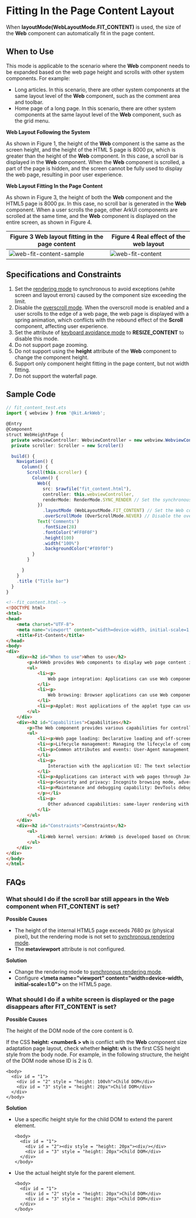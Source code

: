 # Fitting In the Page Content Layout

When **layoutMode(WebLayoutMode.FIT_CONTENT)** is used, the size of the **Web** component can automatically fit in the page content.

## When to Use

This mode is applicable to the scenario where the **Web** component needs to be expanded based on the web page height and scrolls with other system components. For example:

- Long articles. In this scenario, there are other system components at the same layout level of the **Web** component, such as the comment area and toolbar.
- Home page of a long page. In this scenario, there are other system components at the same layout level of the **Web** component, such as the grid menu.

**Web Layout Following the System**

As shown in Figure 1, the height of the **Web** component is the same as the screen height, and the height of the HTML 5 page is 8000 px, which is greater than the height of the **Web** component. In this case, a scroll bar is displayed in the **Web** component. When the **Web** component is scrolled, a part of the page is hidden, and the screen cannot be fully used to display the web page, resulting in poor user experience.

**Web Layout Fitting In the Page Content**

As shown in Figure 3, the height of both the **Web** component and the HTML5 page is 8000 px. In this case, no scroll bar is generated in the **Web** component. When a user scrolls the page, other ArkUI components are scrolled at the same time, and the **Web** component is displayed on the entire screen, as shown in Figure 4.

| Figure 3 Web layout fitting in the page content| Figure 4 Real effect of the web layout|
| --- | --- |
| ![web-fit-content-sample](figures/arkweb-layoutmode-fit-content.png) | ![web-fit-content](figures/web-fit-content.gif) |

## Specifications and Constraints

1. Set the [rendering mode](web-render-mode.md) to synchronous to avoid exceptions (white screen and layout errors) caused by the component size exceeding the limit.
2. Disable the [overscroll mode](../reference/apis-arkweb/ts-basic-components-web-attributes.md#overscrollmode11). When the overscroll mode is enabled and a user scrolls to the edge of a web page, the web page is displayed with a spring animation, which conflicts with the rebound effect of the **Scroll** component, affecting user experience.
3. Set the attribute of [keyboard avoidance mode](../reference/apis-arkweb/ts-basic-components-web-attributes.md#keyboardavoidmode12) to **RESIZE_CONTENT** to disable this mode.
4. Do not support page zooming.
5. Do not support using the **height** attribute of the **Web** component to change the component height.
6. Support only component height fitting in the page content, but not width fitting.
7. Do not support the waterfall page.

## Sample Code

```typescript
// fit_content_test.ets
import { webview } from '@kit.ArkWeb';

@Entry
@Component
struct WebHeightPage {
  private webviewController: WebviewController = new webview.WebviewController()
  private scroller: Scroller = new Scroller()

  build() {
    Navigation() {
      Column() {
        Scroll(this.scroller) {
          Column() {
            Web({
              src: $rawfile("fit_content.html"),
              controller: this.webviewController,
              renderMode: RenderMode.SYNC_RENDER // Set the synchronous rendering mode.
            })
              .layoutMode (WebLayoutMode.FIT_CONTENT) // Set the Web component size to fit in the page content.
              .overScrollMode (OverScrollMode.NEVER) // Disable the overscroll mode.
            Text('Comments')
              .fontSize(28)
              .fontColor("#FF0F0F")
              .height(100)
              .width("100%")
              .backgroundColor("#f89f0f")
          }
        }

      }
    }
    .title ("Title bar")
  }
}
```

```html
<!--fit_content.html-->
<!DOCTYPE html>
<html>
<head>
    <meta charset="UTF-8">
    <meta name="viewport" content="width=device-width, initial-scale=1, user-scalable=no">
    <title>Fit-Content</title>
</head>
<body>
<div>
    <div><h2 id="When to use">When to use</h2>
        <p>ArkWeb provides Web components to display web page content in applications. The common application scenarios are as follows:</p>;
        <ul>
            <li><p>
                Web page integration: Applications can use Web components to embed web page content to reduce development costs and improve development and operation efficiency.</p> 
            </li>
            <li><p>
                Web browsing: Browser applications can use Web components to open third-party web pages, browse web pages in traceless mode, and set advertisement blocking.</p>
            </li>
            <li><p>Applet: Host applications of the applet type can use web components to render applet pages. </p></li>
        </ul>
    </div>
    <div><h2 id="Capabilities">Capabilities</h2>
        <p>The Web component provides various capabilities for controlling web pages, including: </p>;
        <ul>
            <li><p>Web page loading: Declarative loading and off-screen loading of web pages. </p></li>
            <li><p>Lifecycle management: Managing the lifecycle of components and notifying web pages of loading status changes. </p></li>
            <li><p>Common attributes and events: User-Agent management, cookie and storage management, font and dark mode management, and permission management. </p>
            </li>
            <li><p>
                Interaction with the application UI: The text selection menu, context menu, and file upload page can be customized to interact with the application UI. </p>
            </li>
            <li><p>Applications can interact with web pages through JavaScriptProxy. </p></li>
            <li><p>Security and privacy: Incognito browsing mode, advertisement blocking, and Advanced Security mode. </p></li>
            <li><p>Maintenance and debugging capability: DevTools debugging and Crashpad (used to collect Web component crash information).
            </p></li>
            <li><p>
                Other advanced capabilities: same-layer rendering with system components, network and media playback takeover, and custom input method for Web component text boxes. </p>
            </li>
        </ul>
    </div>
    <div><h2 id="Constraints">Constraints</h2>
        <ul>
            <li>Web kernel version: ArkWeb is developed based on Chromium M114.</li>
        </ul>
    </div>
</div>
</body>
</html>
```

## FAQs

### What should I do if the scroll bar still appears in the Web component when FIT_CONTENT is set?

**Possible Causes**

- The height of the internal HTML5 page exceeds 7680 px (physical pixel), but the rendering mode is not set to [synchronous rendering mode](web-render-mode.md).
- The **metaviewport** attribute is not configured.

**Solution**

- Change the rendering mode to [synchronous rendering mode](web-render-mode.md).
- Configure **<\meta name="viewport" content="width=device-width, initial-scale=1.0">** on the HTML5 page.


### What should I do if a white screen is displayed or the page disappears after FIT_CONTENT is set?

**Possible Causes**

The height of the DOM node of the core content is 0.

If the CSS **height: <number& > vh** is conflict with the **Web** component size adaptation page layout, check whether **height: vh** is the first CSS height style from the body node. For example, in the following structure, the height of the DOM node whose ID is 2 is 0.

```
<body>
  <div id = "1">
    <div id = "2" style = "height: 100vh">Child DOM</div>
    <div id = "3" style = "height: 20px">Child DOM</div>
  </div>
</body>
```

**Solution**

- Use a specific height style for the child DOM to extend the parent element.

  ```
  <body>
    <div id = "1">
      <div id = "2"><div style = "height: 20px"><div/></div>
      <div id = "3" style = "height: 20px">Child DOM</div>
    </div>
  </body>
  ```

- Use the actual height style for the parent element.

  ```
  <body>
    <div id = "1">
      <div id = "2" style = "height: 20px">Child DOM</div>
      <div id = "3" style = "height: 20px">Child DOM</div>
    </div>
  </body>
  ```
